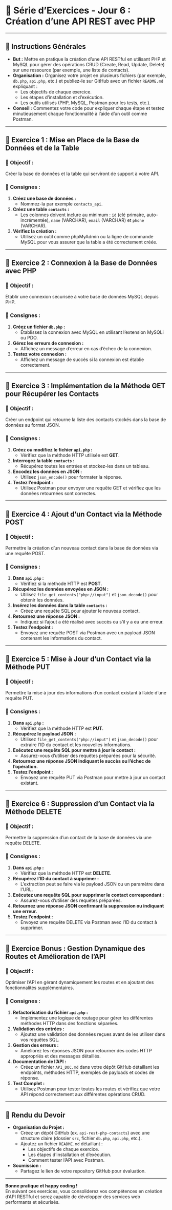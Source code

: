 # **📝 Série d’Exercices - Jour 6 : Création d’une API REST avec PHP**

---

## **📌 Instructions Générales**

- **But :** Mettre en pratique la création d’une API RESTful en utilisant PHP et MySQL pour gérer des opérations CRUD (Create, Read, Update, Delete) sur une ressource (par exemple, une liste de contacts).
- **Organisation :** Organisez votre projet en plusieurs fichiers (par exemple, `db.php`, `api.php`, etc.) et publiez-le sur GitHub avec un fichier `README.md` expliquant :
  - Les objectifs de chaque exercice.
  - Les étapes d’installation et d’exécution.
  - Les outils utilisés (PHP, MySQL, Postman pour les tests, etc.).
- **Conseil :** Commentez votre code pour expliquer chaque étape et testez minutieusement chaque fonctionnalité à l’aide d’un outil comme Postman.

---

## **🚀 Exercice 1 : Mise en Place de la Base de Données et de la Table**

### **🎯 Objectif :**
Créer la base de données et la table qui serviront de support à votre API.

### **📌 Consignes :**
1. **Créez une base de données :**
   - Nommez-la par exemple `contacts_api`.
2. **Créez une table `contacts` :**
   - Les colonnes doivent inclure au minimum : `id` (clé primaire, auto-incrémentée), `name` (VARCHAR), `email` (VARCHAR) et `phone` (VARCHAR).
3. **Vérifiez la création :**
   - Utilisez un outil comme phpMyAdmin ou la ligne de commande MySQL pour vous assurer que la table a été correctement créée.

---

## **🚀 Exercice 2 : Connexion à la Base de Données avec PHP**

### **🎯 Objectif :**
Établir une connexion sécurisée à votre base de données MySQL depuis PHP.

### **📌 Consignes :**
1. **Créez un fichier `db.php` :**
   - Établissez la connexion avec MySQL en utilisant l’extension MySQLi ou PDO.
2. **Gérez les erreurs de connexion :**
   - Affichez un message d’erreur en cas d’échec de la connexion.
3. **Testez votre connexion :**
   - Affichez un message de succès si la connexion est établie correctement.

---

## **🚀 Exercice 3 : Implémentation de la Méthode GET pour Récupérer les Contacts**

### **🎯 Objectif :**
Créer un endpoint qui retourne la liste des contacts stockés dans la base de données au format JSON.

### **📌 Consignes :**
1. **Créez ou modifiez le fichier `api.php` :**
   - Vérifiez que la méthode HTTP utilisée est **GET**.
2. **Interrogez la table `contacts` :**
   - Récupérez toutes les entrées et stockez-les dans un tableau.
3. **Encodez les données en JSON :**
   - Utilisez `json_encode()` pour formater la réponse.
4. **Testez l’endpoint :**
   - Utilisez Postman pour envoyer une requête GET et vérifiez que les données retournées sont correctes.

---

## **🚀 Exercice 4 : Ajout d’un Contact via la Méthode POST**

### **🎯 Objectif :**
Permettre la création d’un nouveau contact dans la base de données via une requête POST.

### **📌 Consignes :**
1. **Dans `api.php` :**
   - Vérifiez si la méthode HTTP est **POST**.
2. **Récupérez les données envoyées en JSON :**
   - Utilisez `file_get_contents("php://input")` et `json_decode()` pour obtenir les données.
3. **Insérez les données dans la table `contacts` :**
   - Créez une requête SQL pour ajouter le nouveau contact.
4. **Retournez une réponse JSON :**
   - Indiquez si l’ajout a été réalisé avec succès ou s’il y a eu une erreur.
5. **Testez l’endpoint :**
   - Envoyez une requête POST via Postman avec un payload JSON contenant les informations du contact.

---

## **🚀 Exercice 5 : Mise à Jour d’un Contact via la Méthode PUT**

### **🎯 Objectif :**
Permettre la mise à jour des informations d’un contact existant à l’aide d’une requête PUT.

### **📌 Consignes :**
1. **Dans `api.php` :**
   - Vérifiez que la méthode HTTP est **PUT**.
2. **Récupérez le payload JSON :**
   - Utilisez `file_get_contents("php://input")` et `json_decode()` pour extraire l’ID du contact et les nouvelles informations.
3. **Exécutez une requête SQL pour mettre à jour le contact :**
   - Assurez-vous d’utiliser des requêtes préparées pour la sécurité.
4. **Retournez une réponse JSON indiquant le succès ou l’échec de l’opération.**
5. **Testez l’endpoint :**
   - Envoyez une requête PUT via Postman pour mettre à jour un contact existant.

---

## **🚀 Exercice 6 : Suppression d’un Contact via la Méthode DELETE**

### **🎯 Objectif :**
Permettre la suppression d’un contact de la base de données via une requête DELETE.

### **📌 Consignes :**
1. **Dans `api.php` :**
   - Vérifiez que la méthode HTTP est **DELETE**.
2. **Récupérez l’ID du contact à supprimer :**
   - L’extraction peut se faire via le payload JSON ou un paramètre dans l’URL.
3. **Exécutez une requête SQL pour supprimer le contact correspondant :**
   - Assurez-vous d’utiliser des requêtes préparées.
4. **Retournez une réponse JSON confirmant la suppression ou indiquant une erreur.**
5. **Testez l’endpoint :**
   - Envoyez une requête DELETE via Postman avec l’ID du contact à supprimer.

---

## **🚀 Exercice Bonus : Gestion Dynamique des Routes et Amélioration de l’API**

### **🎯 Objectif :**
Optimiser l’API en gérant dynamiquement les routes et en ajoutant des fonctionnalités supplémentaires.

### **📌 Consignes :**
1. **Refactorisation du fichier `api.php` :**
   - Implémentez une logique de routage pour gérer les différentes méthodes HTTP dans des fonctions séparées.
2. **Validation des entrées :**
   - Ajoutez une validation des données reçues avant de les utiliser dans vos requêtes SQL.
3. **Gestion des erreurs :**
   - Améliorez les réponses JSON pour retourner des codes HTTP appropriés et des messages détaillés.
4. **Documentation de l’API :**
   - Créez un fichier `API_DOC.md` dans votre dépôt GitHub détaillant les endpoints, méthodes HTTP, exemples de payloads et codes de réponse.
5. **Test Complet :**
   - Utilisez Postman pour tester toutes les routes et vérifiez que votre API répond correctement aux différentes opérations CRUD.

---

## **📌 Rendu du Devoir**

- **Organisation du Projet :**
  - Créez un dépôt GitHub (ex. `api-rest-php-contacts`) avec une structure claire (dossier `src`, fichier `db.php`, `api.php`, etc.).
  - Ajoutez un fichier `README.md` détaillant :
    - Les objectifs de chaque exercice.
    - Les étapes d’installation et d’exécution.
    - Comment tester l’API avec Postman.
- **Soumission :**
  - Partagez le lien de votre repository GitHub pour évaluation.

---

**Bonne pratique et happy coding !**  
En suivant ces exercices, vous consoliderez vos compétences en création d’API RESTful et serez capable de développer des services web performants et sécurisés.